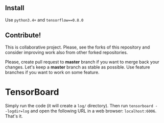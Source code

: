 Install
-------
Use `python3.4+` and `tensorflow==0.8.0`

Contribute!
-----------
This is collaborative project.
Please, see the forks of this repository and consider improving work also from other forked repositories.

Please, create pull request to **master** branch if you want to merge back your changes.
Let's keep a **master** branch as stable as possible.
Use feature branches if you want to work on some feature.

TensorBoard
===========
Simply run the code (it will create a `log/` directory). Then run `tensorboard --logdir=log` and open the following URL in a web browser: `localhost:6006`. That's it.
